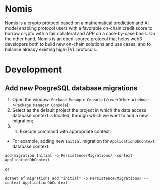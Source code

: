 # Nomis

Nomis is a crypto protocol based on a mathematical prediction and AI model enabling protocol users with a favorable on-chain credit score to borrow crypto with a fair collateral and APR on a case-by-case basis. On the other hand, Nomis is an open-source protocol that helps web3 developers both to build new on-chain solutions and use cases, and to balance already existing high-TVL protocols.

# Development

## Add new PosgreSQL database migrations

1. Open the window: `Package Manager Console` (`View`->`Other Windows`->`Package Manager Console`);
1. Select as the default project the project in which the data access database context is located, through which we want to add a new migration;
1. 1. Execute command with appropriate context.
- For example, adding new `Initial` migration for `ApplicationDbContext` database context:
```
add-migration Initial -o Persistence/Migrations/ -context ApplicationDbContext
```

or

```
dotnet ef migrations add "initial" -o Persistence/Migrations/ --context ApplicationDbContext
```